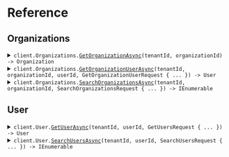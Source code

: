 # Reference
## Organizations
<details><summary><code>client.Organizations.<a href="/src/SeedPathParameters/Organizations/OrganizationsClient.cs">GetOrganizationAsync</a>(tenantId, organizationId) -> Organization</code></summary>
<dl>
<dd>

#### 🔌 Usage

<dl>
<dd>

<dl>
<dd>

```csharp
await client.Organizations.GetOrganizationAsync("tenant_id", "organization_id");
```
</dd>
</dl>
</dd>
</dl>

#### ⚙️ Parameters

<dl>
<dd>

<dl>
<dd>

**tenantId:** `string` 
    
</dd>
</dl>

<dl>
<dd>

**organizationId:** `string` 
    
</dd>
</dl>
</dd>
</dl>


</dd>
</dl>
</details>

<details><summary><code>client.Organizations.<a href="/src/SeedPathParameters/Organizations/OrganizationsClient.cs">GetOrganizationUserAsync</a>(tenantId, organizationId, userId, GetOrganizationUserRequest { ... }) -> User</code></summary>
<dl>
<dd>

#### 🔌 Usage

<dl>
<dd>

<dl>
<dd>

```csharp
await client.Organizations.GetOrganizationUserAsync(
    "tenant_id",
    "organization_id",
    "user_id",
    new GetOrganizationUserRequest()
);
```
</dd>
</dl>
</dd>
</dl>

#### ⚙️ Parameters

<dl>
<dd>

<dl>
<dd>

**tenantId:** `string` 
    
</dd>
</dl>

<dl>
<dd>

**organizationId:** `string` 
    
</dd>
</dl>

<dl>
<dd>

**userId:** `string` 
    
</dd>
</dl>

<dl>
<dd>

**request:** `GetOrganizationUserRequest` 
    
</dd>
</dl>
</dd>
</dl>


</dd>
</dl>
</details>

<details><summary><code>client.Organizations.<a href="/src/SeedPathParameters/Organizations/OrganizationsClient.cs">SearchOrganizationsAsync</a>(tenantId, organizationId, SearchOrganizationsRequest { ... }) -> IEnumerable<Organization></code></summary>
<dl>
<dd>

#### 🔌 Usage

<dl>
<dd>

<dl>
<dd>

```csharp
await client.Organizations.SearchOrganizationsAsync(
    "tenant_id",
    "organization_id",
    new SearchOrganizationsRequest { Limit = 1 }
);
```
</dd>
</dl>
</dd>
</dl>

#### ⚙️ Parameters

<dl>
<dd>

<dl>
<dd>

**tenantId:** `string` 
    
</dd>
</dl>

<dl>
<dd>

**organizationId:** `string` 
    
</dd>
</dl>

<dl>
<dd>

**request:** `SearchOrganizationsRequest` 
    
</dd>
</dl>
</dd>
</dl>


</dd>
</dl>
</details>

## User
<details><summary><code>client.User.<a href="/src/SeedPathParameters/User/UserClient.cs">GetUserAsync</a>(tenantId, userId, GetUsersRequest { ... }) -> User</code></summary>
<dl>
<dd>

#### 🔌 Usage

<dl>
<dd>

<dl>
<dd>

```csharp
await client.User.GetUserAsync("tenant_id", "user_id", new GetUsersRequest());
```
</dd>
</dl>
</dd>
</dl>

#### ⚙️ Parameters

<dl>
<dd>

<dl>
<dd>

**tenantId:** `string` 
    
</dd>
</dl>

<dl>
<dd>

**userId:** `string` 
    
</dd>
</dl>

<dl>
<dd>

**request:** `GetUsersRequest` 
    
</dd>
</dl>
</dd>
</dl>


</dd>
</dl>
</details>

<details><summary><code>client.User.<a href="/src/SeedPathParameters/User/UserClient.cs">SearchUsersAsync</a>(tenantId, userId, SearchUsersRequest { ... }) -> IEnumerable<User></code></summary>
<dl>
<dd>

#### 🔌 Usage

<dl>
<dd>

<dl>
<dd>

```csharp
await client.User.SearchUsersAsync("tenant_id", "user_id", new SearchUsersRequest { Limit = 1 });
```
</dd>
</dl>
</dd>
</dl>

#### ⚙️ Parameters

<dl>
<dd>

<dl>
<dd>

**tenantId:** `string` 
    
</dd>
</dl>

<dl>
<dd>

**userId:** `string` 
    
</dd>
</dl>

<dl>
<dd>

**request:** `SearchUsersRequest` 
    
</dd>
</dl>
</dd>
</dl>


</dd>
</dl>
</details>
